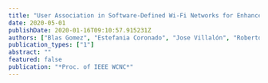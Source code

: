 ```yaml
---
title: "User Association in Software-Defined Wi-Fi Networks for Enhanced Resource Allocation"
date: 2020-05-01
publishDate: 2020-01-16T09:10:57.915231Z
authors: ["Blas Gomez", "Estefania Coronado", "Jose Villalón", "Roberto Riggio", "Antonio Garrido"]
publication_types: ["1"]
abstract: ""
featured: false
publication: "*Proc. of IEEE WCNC*"
---
```


